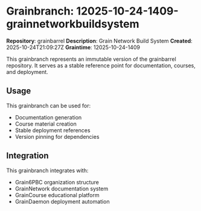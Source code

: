# Grainbranch: 12025-10-24-1409-grainnetworkbuildsystem

**Repository**: grainbarrel
**Description**: Grain Network Build System
**Created**: 2025-10-24T21:09:27Z
**Graintime**: 12025-10-24-1409

This grainbranch represents an immutable version of the grainbarrel repository.
It serves as a stable reference point for documentation, courses, and deployment.

## Usage

This grainbranch can be used for:
- Documentation generation
- Course material creation
- Stable deployment references
- Version pinning for dependencies

## Integration

This grainbranch integrates with:
- Grain6PBC organization structure
- GrainNetwork documentation system
- GrainCourse educational platform
- GrainDaemon deployment automation

